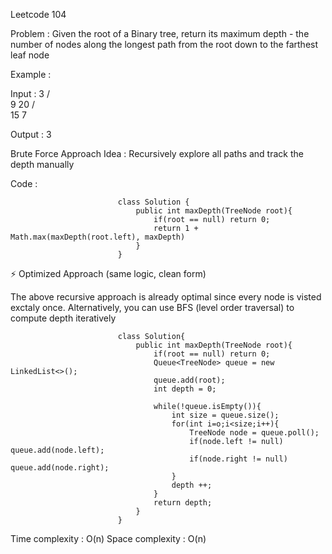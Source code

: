 Leetcode 104

Problem :
Given the root of a Binary tree, return its maximum depth - the number of nodes along the longest path from the root down to the farthest leaf node

Example : 

Input :                         3
                              /   \
                            9     20
                                  /\
                                15  7

Output : 3

Brute Force Approach
Idea : Recursively explore all paths and track the depth manually

Code :

                            class Solution {
                                public int maxDepth(TreeNode root){
                                    if(root == null) return 0;
                                    return 1 + Math.max(maxDepth(root.left), maxDepth)
                                }
                            }

⚡ Optimized Approach (same logic, clean form)

The above recursive approach is already optimal since every node is visted exctaly once.
Alternatively, you can use BFS (level order traversal) to compute depth iteratively

                            class Solution{
                                public int maxDepth(TreeNode root){
                                    if(root == null) return 0;
                                    Queue<TreeNode> queue = new LinkedList<>();
                                    queue.add(root);
                                    int depth = 0;

                                    while(!queue.isEmpty()){
                                        int size = queue.size();
                                        for(int i=o;i<size;i++){
                                            TreeNode node = queue.poll();
                                            if(node.left != null) queue.add(node.left);
                                            if(node.right != null) queue.add(node.right);
                                        }
                                        depth ++;
                                    }
                                    return depth;
                                }
                            }
Time complexity : O(n)
Space complexity : O(n)